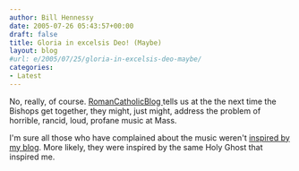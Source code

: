 ```yaml
---
author: Bill Hennessy
date: 2005-07-26 05:43:57+00:00
draft: false
title: Gloria in excelsis Deo! (Maybe)
layout: blog
#url: e/2005/07/25/gloria-in-excelsis-deo-maybe/
categories:
- Latest
---
```


No, really, of course.  [RomanCatholicBlog ](https://romancatholicblog.typepad.com/roman_catholic_blog/2005/07/synoid_of_bisho.html)tells us at the the next time the Bishops get together, they might, just might, address the problem of horrible, rancid, loud, profane music at Mass.

I'm sure all those who have complained about the music weren't [inspired by my blog](https://www.hennessysview.com/?p=781).  More likely, they were inspired by the same Holy Ghost that inspired me.  
